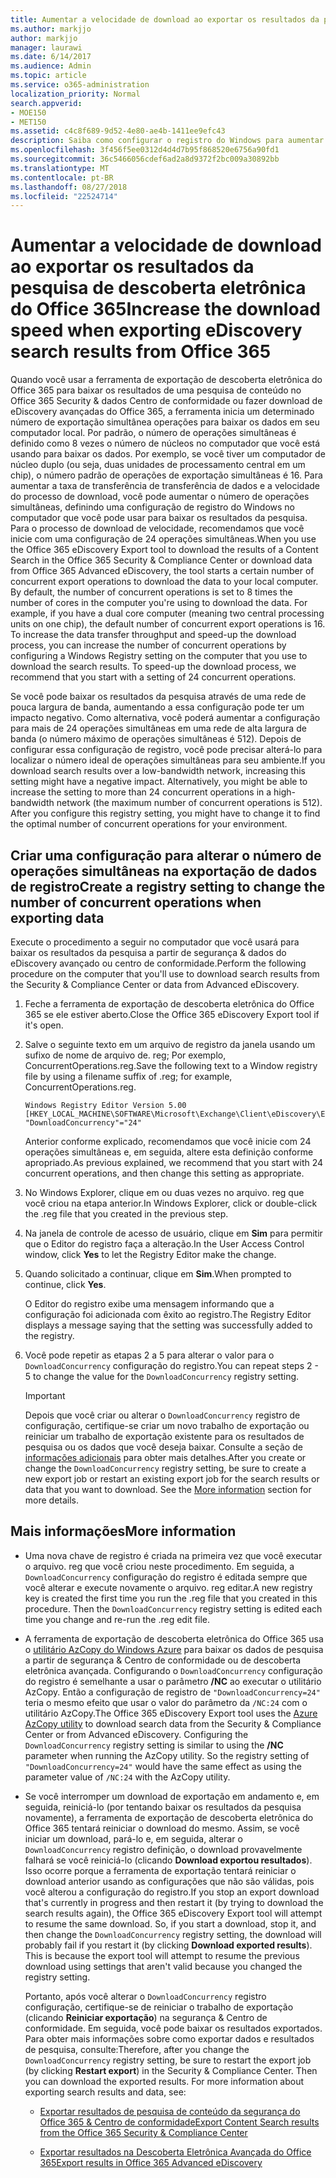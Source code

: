 ```yaml
---
title: Aumentar a velocidade de download ao exportar os resultados da pesquisa de descoberta eletrônica do Office 365
ms.author: markjjo
author: markjjo
manager: laurawi
ms.date: 6/14/2017
ms.audience: Admin
ms.topic: article
ms.service: o365-administration
localization_priority: Normal
search.appverid:
- MOE150
- MET150
ms.assetid: c4c8f689-9d52-4e80-ae4b-1411ee9efc43
description: Saiba como configurar o registro do Windows para aumentar a taxa de transferência de dados ao fazer o download de resultados da pesquisa e pesquisa de dados a partir de segurança do Office 365 &amp; descoberta eletrônica do Centro de conformidade e avançadas do Office 365.
ms.openlocfilehash: 3f456f5ee0312d4d4d7b95f868520e6756a90fd1
ms.sourcegitcommit: 36c5466056cdef6ad2a8d9372f2bc009a30892bb
ms.translationtype: MT
ms.contentlocale: pt-BR
ms.lasthandoff: 08/27/2018
ms.locfileid: "22524714"
---
```

# <a name="increase-the-download-speed-when-exporting-ediscovery-search-results-from-office-365"></a><span data-ttu-id="6a4b5-103">Aumentar a velocidade de download ao exportar os resultados da pesquisa de descoberta eletrônica do Office 365</span><span class="sxs-lookup"><span data-stu-id="6a4b5-103">Increase the download speed when exporting eDiscovery search results from Office 365</span></span>

<span data-ttu-id="6a4b5-p101">Quando você usar a ferramenta de exportação de descoberta eletrônica do Office 365 para baixar os resultados de uma pesquisa de conteúdo no Office 365 Security &amp; dados Centro de conformidade ou fazer download de eDiscovery avançadas do Office 365, a ferramenta inicia um determinado número de exportação simultânea operações para baixar os dados em seu computador local. Por padrão, o número de operações simultâneas é definido como 8 vezes o número de núcleos no computador que você está usando para baixar os dados. Por exemplo, se você tiver um computador de núcleo duplo (ou seja, duas unidades de processamento central em um chip), o número padrão de operações de exportação simultâneas é 16. Para aumentar a taxa de transferência de transferência de dados e a velocidade do processo de download, você pode aumentar o número de operações simultâneas, definindo uma configuração de registro do Windows no computador que você pode usar para baixar os resultados da pesquisa. Para o processo de download de velocidade, recomendamos que você inicie com uma configuração de 24 operações simultâneas.</span><span class="sxs-lookup"><span data-stu-id="6a4b5-p101">When you use the Office 365 eDiscovery Export tool to download the results of a Content Search in the Office 365 Security &amp; Compliance Center or download data from Office 365 Advanced eDiscovery, the tool starts a certain number of concurrent export operations to download the data to your local computer. By default, the number of concurrent operations is set to 8 times the number of cores in the computer you're using to download the data. For example, if you have a dual core computer (meaning two central processing units on one chip), the default number of concurrent export operations is 16. To increase the data transfer throughput and speed-up the download process, you can increase the number of concurrent operations by configuring a Windows Registry setting on the computer that you use to download the search results. To speed-up the download process, we recommend that you start with a setting of 24 concurrent operations.</span></span>
  
<span data-ttu-id="6a4b5-p102">Se você pode baixar os resultados da pesquisa através de uma rede de pouca largura de banda, aumentando a essa configuração pode ter um impacto negativo. Como alternativa, você poderá aumentar a configuração para mais de 24 operações simultâneas em uma rede de alta largura de banda (o número máximo de operações simultâneas é 512). Depois de configurar essa configuração de registro, você pode precisar alterá-lo para localizar o número ideal de operações simultâneas para seu ambiente.</span><span class="sxs-lookup"><span data-stu-id="6a4b5-p102">If you download search results over a low-bandwidth network, increasing this setting might have a negative impact. Alternatively, you might be able to increase the setting to more than 24 concurrent operations in a high-bandwidth network (the maximum number of concurrent operations is 512). After you configure this registry setting, you might have to change it to find the optimal number of concurrent operations for your environment.</span></span>
  
## <a name="create-a-registry-setting-to-change-the-number-of-concurrent-operations-when-exporting-data"></a><span data-ttu-id="6a4b5-112">Criar uma configuração para alterar o número de operações simultâneas na exportação de dados de registro</span><span class="sxs-lookup"><span data-stu-id="6a4b5-112">Create a registry setting to change the number of concurrent operations when exporting data</span></span>

<span data-ttu-id="6a4b5-113">Execute o procedimento a seguir no computador que você usará para baixar os resultados da pesquisa a partir de segurança &amp; dados do eDiscovery avançado ou centro de conformidade.</span><span class="sxs-lookup"><span data-stu-id="6a4b5-113">Perform the following procedure on the computer that you'll use to download search results from the Security &amp; Compliance Center or data from Advanced eDiscovery.</span></span>
  
1. <span data-ttu-id="6a4b5-114">Feche a ferramenta de exportação de descoberta eletrônica do Office 365 se ele estiver aberto.</span><span class="sxs-lookup"><span data-stu-id="6a4b5-114">Close the Office 365 eDiscovery Export tool if it's open.</span></span> 
    
2. <span data-ttu-id="6a4b5-115">Salve o seguinte texto em um arquivo de registro da janela usando um sufixo de nome de arquivo de. reg; Por exemplo, ConcurrentOperations.reg.</span><span class="sxs-lookup"><span data-stu-id="6a4b5-115">Save the following text to a Window registry file by using a filename suffix of .reg; for example, ConcurrentOperations.reg.</span></span> 
    
    ```
    Windows Registry Editor Version 5.00
    [HKEY_LOCAL_MACHINE\SOFTWARE\Microsoft\Exchange\Client\eDiscovery\ExportTool]
    "DownloadConcurrency"="24"
    ```

    <span data-ttu-id="6a4b5-116">Anterior conforme explicado, recomendamos que você inicie com 24 operações simultâneas e, em seguida, altere esta definição conforme apropriado.</span><span class="sxs-lookup"><span data-stu-id="6a4b5-116">As previous explained, we recommend that you start with 24 concurrent operations, and then change this setting as appropriate.</span></span>
    
3. <span data-ttu-id="6a4b5-117">No Windows Explorer, clique em ou duas vezes no arquivo. reg que você criou na etapa anterior.</span><span class="sxs-lookup"><span data-stu-id="6a4b5-117">In Windows Explorer, click or double-click the .reg file that you created in the previous step.</span></span>
    
4. <span data-ttu-id="6a4b5-118">Na janela de controle de acesso de usuário, clique em **Sim** para permitir que o Editor do registro faça a alteração.</span><span class="sxs-lookup"><span data-stu-id="6a4b5-118">In the User Access Control window, click **Yes** to let the Registry Editor make the change.</span></span> 
    
5. <span data-ttu-id="6a4b5-119">Quando solicitado a continuar, clique em **Sim**.</span><span class="sxs-lookup"><span data-stu-id="6a4b5-119">When prompted to continue, click **Yes**.</span></span>
    
    <span data-ttu-id="6a4b5-120">O Editor do registro exibe uma mensagem informando que a configuração foi adicionada com êxito ao registro.</span><span class="sxs-lookup"><span data-stu-id="6a4b5-120">The Registry Editor displays a message saying that the setting was successfully added to the registry.</span></span>
    
6. <span data-ttu-id="6a4b5-121">Você pode repetir as etapas 2 a 5 para alterar o valor para o `DownloadConcurrency` configuração do registro.</span><span class="sxs-lookup"><span data-stu-id="6a4b5-121">You can repeat steps 2 - 5 to change the value for the  `DownloadConcurrency` registry setting.</span></span> 
    
    > [!IMPORTANT]
    > <span data-ttu-id="6a4b5-p103">Depois que você criar ou alterar o `DownloadConcurrency` registro de configuração, certifique-se criar um novo trabalho de exportação ou reiniciar um trabalho de exportação existente para os resultados de pesquisa ou os dados que você deseja baixar. Consulte a seção de [informações adicionais](increase-download-speeds-when-exporting-ediscovery-results.md#moreinfo) para obter mais detalhes.</span><span class="sxs-lookup"><span data-stu-id="6a4b5-p103">After you create or change the  `DownloadConcurrency` registry setting, be sure to create a new export job or restart an existing export job for the search results or data that you want to download. See the [More information](increase-download-speeds-when-exporting-ediscovery-results.md#moreinfo) section for more details.</span></span> 
  
## <a name="more-information"></a><span data-ttu-id="6a4b5-124">Mais informações</span><span class="sxs-lookup"><span data-stu-id="6a4b5-124">More information</span></span>

- <span data-ttu-id="6a4b5-p104">Uma nova chave de registro é criada na primeira vez que você executar o arquivo. reg que você criou neste procedimento. Em seguida, a `DownloadConcurrency` configuração do registro é editada sempre que você alterar e execute novamente o arquivo. reg editar.</span><span class="sxs-lookup"><span data-stu-id="6a4b5-p104">A new registry key is created the first time you run the .reg file that you created in this procedure. Then the  `DownloadConcurrency` registry setting is edited each time you change and re-run the .reg edit file.</span></span> 
    
- <span data-ttu-id="6a4b5-p105">A ferramenta de exportação de descoberta eletrônica do Office 365 usa o [utilitário AzCopy do Windows Azure](https://go.microsoft.com/fwlink/?linkid=849949) para baixar os dados de pesquisa a partir de segurança &amp; Centro de conformidade ou de descoberta eletrônica avançada. Configurando o `DownloadConcurrency` configuração do registro é semelhante a usar o parâmetro **/NC** ao executar o utilitário AzCopy. Então a configuração de registro de `"DownloadConcurrency=24"` teria o mesmo efeito que usar o valor do parâmetro da `/NC:24` com o utilitário AzCopy.</span><span class="sxs-lookup"><span data-stu-id="6a4b5-p105">The Office 365 eDiscovery Export tool uses the [Azure AzCopy utility](https://go.microsoft.com/fwlink/?linkid=849949) to download search data from the Security &amp; Compliance Center or from Advanced eDiscovery. Configuring the  `DownloadConcurrency` registry setting is similar to using the **/NC** parameter when running the AzCopy utility. So the registry setting of  `"DownloadConcurrency=24"` would have the same effect as using the parameter value of  `/NC:24` with the AzCopy utility.</span></span> 
    
- <span data-ttu-id="6a4b5-p106">Se você interromper um download de exportação em andamento e, em seguida, reiniciá-lo (por tentando baixar os resultados da pesquisa novamente), a ferramenta de exportação de descoberta eletrônica do Office 365 tentará reiniciar o download do mesmo. Assim, se você iniciar um download, pará-lo e, em seguida, alterar o `DownloadConcurrency` registro definição, o download provavelmente falhará se você reiniciá-lo (clicando **Download exportou resultados**). Isso ocorre porque a ferramenta de exportação tentará reiniciar o download anterior usando as configurações que não são válidas, pois você alterou a configuração do registro.</span><span class="sxs-lookup"><span data-stu-id="6a4b5-p106">If you stop an export download that's currently in progress and then restart it (by trying to download the search results again), the Office 365 eDiscovery Export tool will attempt to resume the same download. So, if you start a download, stop it, and then change the  `DownloadConcurrency` registry setting, the download will probably fail if you restart it (by clicking **Download exported results**). This is because the export tool will attempt to resume the previous download using settings that aren't valid because you changed the registry setting.</span></span>
    
    <span data-ttu-id="6a4b5-p107">Portanto, após você alterar o `DownloadConcurrency` registro configuração, certifique-se de reiniciar o trabalho de exportação (clicando **Reiniciar exportação**) na segurança &amp; Centro de conformidade. Em seguida, você pode baixar os resultados exportados. Para obter mais informações sobre como exportar dados e resultados de pesquisa, consulte:</span><span class="sxs-lookup"><span data-stu-id="6a4b5-p107">Therefore, after you change the  `DownloadConcurrency` registry setting, be sure to restart the export job (by clicking **Restart export**) in the Security &amp; Compliance Center. Then you can download the exported results. For more information about exporting search results and data, see:</span></span>
    
  - [<span data-ttu-id="6a4b5-136">Exportar resultados de pesquisa de conteúdo da segurança do Office 365 &amp; Centro de conformidade</span><span class="sxs-lookup"><span data-stu-id="6a4b5-136">Export Content Search results from the Office 365 Security &amp; Compliance Center</span></span>](export-search-results.md)
    
  - [<span data-ttu-id="6a4b5-137">Exportar resultados na Descoberta Eletrônica Avançada do Office 365</span><span class="sxs-lookup"><span data-stu-id="6a4b5-137">Export results in Office 365 Advanced eDiscovery</span></span>](export-results-in-advanced-ediscovery.md)
    
